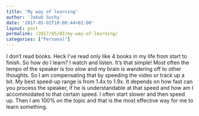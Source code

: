 ```yaml
---
title: 'My way of learning'
author: 'Jakub Suchy'
date: '2017-05-02T10:00:44+02:00'
layout: post
permalink: /2017/05/02/my-way-of-learning/
categories: ["Personal"]
---
```


I don’t read books. Heck I’ve read only like 4 books in my life from start to finish. So how do I learn? I watch and listen. It’s that simple! Most often the tempo of the speaker is too slow and my brain is wandering off to other thoughts. So I am compensating that by speeding the video or track up a bit. My best speed-up range is from 1.4x to 1.9x. It depends on how fast can you process the speaker, if he is understandable at that speed and how am I accommodated to that certain speed. I often start slower and then speed up. Then I am 100% on the topic and that is the most effective way for me to learn something.